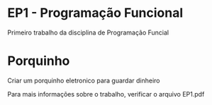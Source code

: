 # EP1 - Programação Funcional


Primeiro trabalho da disciplina de Programação Funcial

# Porquinho

Criar um porquinho eletronico para guardar dinheiro

Para mais informações sobre o trabalho, verificar o arquivo EP1.pdf

